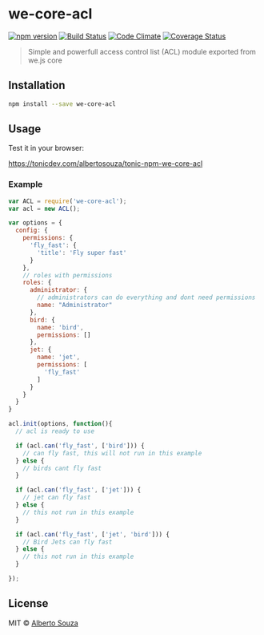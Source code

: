 # we-core-acl

[![npm version](https://badge.fury.io/js/we-core-acl.svg)](https://badge.fury.io/js/we-core-acl) [![Build Status](https://travis-ci.org/wejs/we-core-acl.svg?branch=master)](https://travis-ci.org/wejs/we-core-acl) [![Code Climate](https://codeclimate.com/github/wejs/we-core-acl/badges/gpa.svg)](https://codeclimate.com/github/wejs/we-core-acl) [![Coverage Status](https://coveralls.io/repos/github/wejs/we-core-acl/badge.svg?branch=master)](https://coveralls.io/github/wejs/we-core-acl?branch=master)

> Simple and powerfull access control list (ACL) module exported from we.js core

## Installation

```sh
npm install --save we-core-acl
```

## Usage

Test it in your browser:

https://tonicdev.com/albertosouza/tonic-npm-we-core-acl

### Example

```js
var ACL = require('we-core-acl');
var acl = new ACL();

var options = {
  config: {
    permissions: {
      'fly_fast': {
        'title': 'Fly super fast'
      }
    },
    // roles with permissions
    roles: {
      administrator: {
        // administrators can do everything and dont need permissions
        name: "Administrator"
      },
      bird: {
        name: 'bird',
        permissions: []
      },
      jet: {
        name: 'jet',
        permissions: [
          'fly_fast'
        ]
      }
    }    
  }
}

acl.init(options, function(){
  // acl is ready to use

  if (acl.can('fly_fast', ['bird'])) {
    // can fly fast, this will not run in this example
  } else {
    // birds cant fly fast
  }

  if (acl.can('fly_fast', ['jet'])) {
    // jet can fly fast
  } else {
    // this not run in this example
  }

  if (acl.can('fly_fast', ['jet', 'bird'])) {
    // Bird Jets can fly fast
  } else {
    // this not run in this example
  }

});

```
## License

MIT © [Alberto Souza](http://albertosouza.net)
